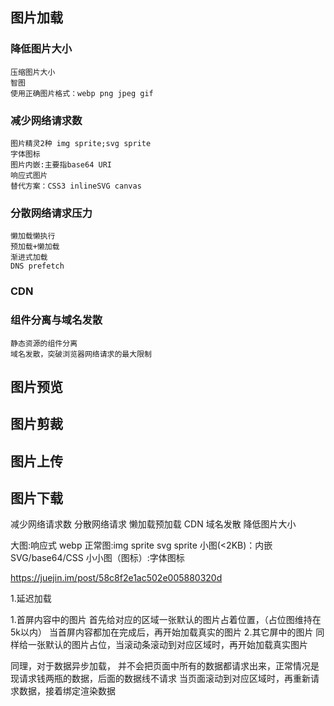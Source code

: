 
## 图片加载 ##
### 降低图片大小 ###
    压缩图片大小
    智图
    使用正确图片格式：webp png jpeg gif
### 减少网络请求数 ###
    图片精灵2种 img sprite;svg sprite
    字体图标
    图片内嵌:主要指base64 URI
    响应式图片
    替代方案：CSS3 inlineSVG canvas
### 分散网络请求压力 ###
    懒加载懒执行
    预加载+懒加载
    渐进式加载
    DNS prefetch
### CDN ###
### 组件分离与域名发散 ###
    静态资源的组件分离
    域名发散，突破浏览器网络请求的最大限制

## 图片预览 ##


## 图片剪裁 ##


## 图片上传 ##


## 图片下载 ##








减少网络请求数
分散网络请求 懒加载预加载 CDN 域名发散
降低图片大小

大图:响应式 webp
正常图:img sprite svg sprite
小图(<2KB)：内嵌SVG/base64/CSS
小小图（图标）:字体图标








https://juejin.im/post/58c8f2e1ac502e005880320d

1.延迟加载
>
1.首屏内容中的图片
首先给对应的区域一张默认的图片占着位置，（占位图维持在5k以内）
当首屏内容都加在完成后，再开始加载真实的图片
2.其它屏中的图片
同样给一张默认的图片占位，当滚动条滚动到对应区域时，再开始加载真实图片

同理，对于数据异步加载，
并不会把页面中所有的数据都请求出来，正常情况是现请求钱两瓶的数据，后面的数据线不请求
当页面滚动到对应区域时，再重新请求数据，接着绑定渲染数据
